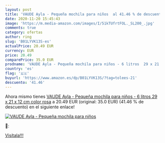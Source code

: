 ```yaml
---
layout: post
title: 'VAUDE Ayla - Pequeña mochila para niños  al 41.46 % de descuento'
date: 2020-11-20 15:45:43
image: 'https://m.media-amazon.com/images/I/51kTUfrtFOL._SL200_.jpg'
comments: true
category: ofertas
author: ring
slug: 'B01LYVK13S-es'
actualPrice: 20.49 EUR
currency: EUR
price: 20.49
comparePrice: 35.0 EUR
prodname: 'VAUDE Ayla - Pequeña mochila para niños - 6 litros  29 x 21 x 12 cm  color rosa'
country: 'es'
flag: '🇪🇸'
buyurl: 'https://www.amazon.es/dp/B01LYVK13S/?tag=tolees-21'
descuento: '41.46'
---
```


Ahora mismo tienes [VAUDE Ayla - Pequeña mochila para niños - 6 litros  29 x 21 x 12 cm  color rosa](https://www.amazon.es/dp/B01LYVK13S/?tag=tolees-21) a 20.49 EUR (original: 35.0 EUR) (41.46 %  de descuento) en el siguiente enlace!

[![VAUDE Ayla - Pequeña mochila para niños ](https://m.media-amazon.com/images/I/51kTUfrtFOL._SL200_.jpg)](https://www.amazon.es/dp/B01LYVK13S/?tag=tolees-21)

🔎:


[Visítala!!!](https://www.amazon.es/dp/B01LYVK13S/?tag=tolees-21)
